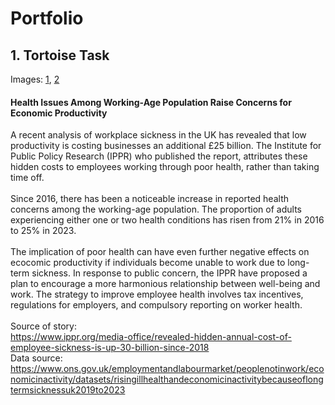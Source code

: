 # Portfolio

## 1. Tortoise Task 
Images: [1](https://github.com/sian-phillips-1/portfolio/blob/main/images/Graphic_1_Sian_Phillips.png), [2](https://github.com/sian-phillips-1/portfolio/blob/main/images/Graphic_2_Sian_Phillips.jpg)
#### Health Issues Among Working-Age Population Raise Concerns for Economic Productivity
A recent analysis of workplace sickness in the UK has revealed that low productivity is costing businesses an additional £25 billion. The Institute for Public Policy Research (IPPR) who published the report, attributes these hidden costs to employees working through poor health, rather than taking time off.<br>
<br>
Since 2016, there has been a noticeable increase in reported health concerns among the working-age population. The proportion of adults experiencing either one or two health conditions has risen from 21% in 2016 to 25% in 2023.<br>
<br>
The implication of poor health can have even further negative effects on ecocomic productivity if individuals become unable to work due to long-term sickness. 
In response to public concern, the IPPR have proposed a plan to encourage a more harmonious relationship between well-being and work. The strategy to improve employee health involves tax incentives, regulations for employers, and compulsory reporting on worker health.<br>
<br>
Source of story: <br>
https://www.ippr.org/media-office/revealed-hidden-annual-cost-of-employee-sickness-is-up-30-billion-since-2018<br>
Data source: https://www.ons.gov.uk/employmentandlabourmarket/peoplenotinwork/economicinactivity/datasets/risingillhealthandeconomicinactivitybecauseoflongtermsicknessuk2019to2023
<br>

